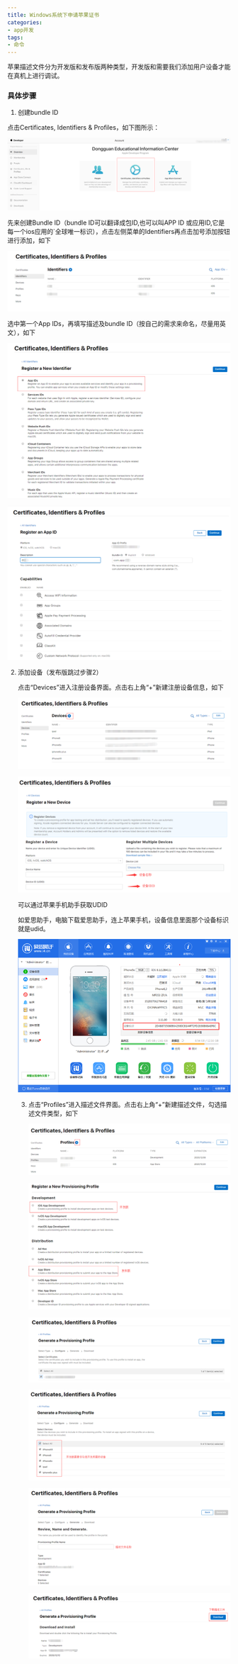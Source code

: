 ```yaml
---
title: Windows系统下申请苹果证书
categories:
- app开发
tags:
- 命令
---
```




苹果描述文件分为开发版和发布版两种类型，开发版和需要我们添加用户设备才能在真机上进行调试。

### 具体步骤

1. 创建bundle ID

点击Certificates, Identifiers & Profiles，如下图所示：

![Certificates, Identifiers & Profiles](Windows系统下创建苹果描述文件/16.png)

先来创建Bundle ID（bundle ID可以翻译成包ID,也可以叫APP ID 或应用ID,它是每一个ios应用的`全球唯一标识），点击左侧菜单的Identifiers再点击加号添加按钮进行添加，如下

![Bundle ID](Windows系统下创建苹果描述文件/14.png)

选中第一个App IDs，再填写描述及bundle ID（按自己的需求来命名，尽量用英文），如下

![App IDs](Windows系统下创建苹果描述文件/15.png)

![名称](Windows系统下创建苹果描述文件/17.png)

2. 添加设备（发布版跳过步骤2）

   点击“Devices”进入注册设备界面。点击右上角“+”新建注册设备信息，如下

   ![设备](Windows系统下创建苹果描述文件/19.png)

   ![设备信息](Windows系统下创建苹果描述文件/13.png)

   可以通过苹果手机助手获取UDID

   如爱思助手，电脑下载爱思助手，连上苹果手机，设备信息里面那个设备标识就是udid。

   ![手机助手](Windows系统下创建苹果描述文件/18.png)

   3. 点击“Profiles”进入描述文件界面。点击右上角“+”新建描述文件，勾选描述文件类型，如下

      ![描述文件](Windows系统下创建苹果描述文件/20.png)

      ![描述文件类型](Windows系统下创建苹果描述文件/12.png)

      ![勾选证书](Windows系统下创建苹果描述文件/21.png)

      ![勾选设备](Windows系统下创建苹果描述文件/22.png)

      ![描述文件名称](Windows系统下创建苹果描述文件/23.png)

      ![下载描述文件](Windows系统下创建苹果描述文件/24.png)



